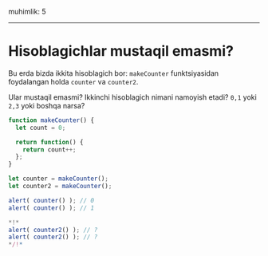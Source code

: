 muhimlik: 5

---

# Hisoblagichlar mustaqil emasmi?

Bu erda bizda ikkita hisoblagich bor: `makeCounter` funktsiyasidan foydalangan holda `counter` va `counter2`.

Ular mustaqil emasmi? Ikkinchi hisoblagich nimani namoyish etadi? `0,1` yoki` 2,3` yoki boshqa narsa?

```js
function makeCounter() {
  let count = 0;

  return function() {
    return count++;
  };
}

let counter = makeCounter();
let counter2 = makeCounter();

alert( counter() ); // 0
alert( counter() ); // 1

*!*
alert( counter2() ); // ?
alert( counter2() ); // ?
*/!*
```
